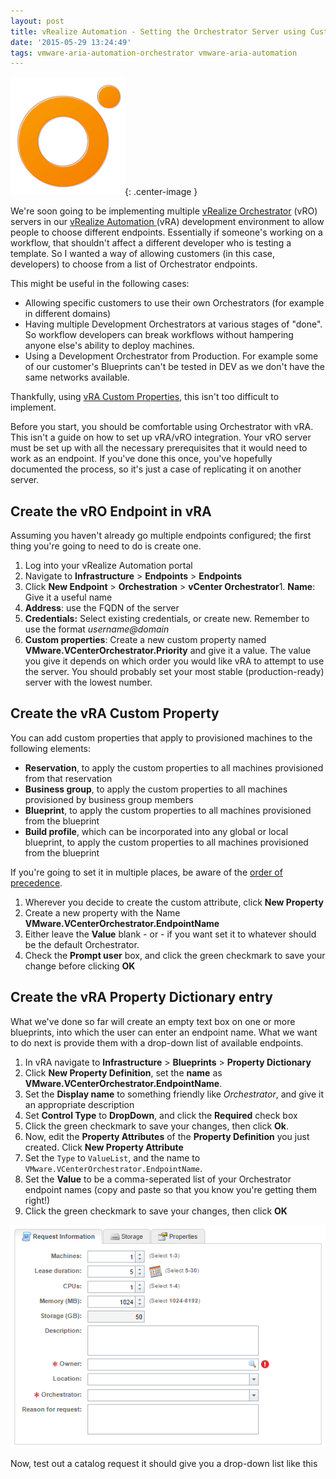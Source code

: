 ```yaml
---
layout: post
title: vRealize Automation - Setting the Orchestrator Server using Custom Properties
date: '2015-05-29 13:24:49'
tags: vmware-aria-automation-orchestrator vmware-aria-automation
---
```


![vcologo](/assets/vro_logo.png){: .center-image }

We're soon going to be implementing multiple [vRealize Orchestrator](http://www.vmware.com/uk/products/vrealize-orchestrator) (vRO) servers in our [vRealize Automation ](http://www.vmware.com/uk/products/vrealize-automation)(vRA) development environment to allow people to choose different endpoints. Essentially if someone's working on a workflow, that shouldn't affect a different developer who is testing a template. So I wanted a way of allowing customers (in this case, developers) to choose from a list of Orchestrator endpoints.

<!--more-->

This might be useful in the following cases:

- Allowing specific customers to use their own Orchestrators (for example in different domains)
- Having multiple Development Orchestrators at various stages of "done". So workflow developers can break workflows without hampering anyone else's ability to deploy machines.
- Using a Development Orchestrator from Production. For example some of our customer's Blueprints can't be tested in DEV as we don't have the same networks available.

Thankfully, using [vRA Custom Properties](http://pubs.vmware.com/vCAC-61/topic/com.vmware.ICbase/PDF/vcloud-automation-center-61-custom-property-reference.pdf), this isn't too difficult to implement.

Before you start, you should be comfortable using Orchestrator with vRA. This isn't a guide on how to set up vRA/vRO integration. Your vRO server must be set up with all the necessary prerequisites that it would need to work as an endpoint.  If you've done this once, you've hopefully documented the process, so it's just a case of replicating it on another server.

## Create the vRO Endpoint in vRA

Assuming you haven't already go multiple endpoints configured; the first thing you're going to need to do is create one.

1. Log into your vRealize Automation portal
2. Navigate to **Infrastructure** > **Endpoints** > **Endpoints**
3. Click **New Endpoint** > **Orchestration** > **vCenter Orchestrator**1. **Name**: Give it a useful name
2. **Address**: use the FQDN of the server
3. **Credentials:** Select existing credentials, or create new. Remember to use the format *username@domain*
4. **Custom properties**: Create a new custom property named **VMware.VCenterOrchestrator.Priority** and give it a value. The value you give it depends on which order you would like vRA to attempt to use the server. You should probably set your most stable (production-ready) server with the lowest number.

## Create the vRA Custom Property

You can add custom properties that apply to provisioned machines to the following elements:

- **Reservation**, to apply the custom properties to all machines provisioned from that reservation
- **Business group**, to apply the custom properties to all machines provisioned by business group members
- **Blueprint**, to apply the custom properties to all machines provisioned from the blueprint
- **Build profile**, which can be incorporated into any global or local blueprint, to apply the custom properties to all machines provisioned from the blueprint

If you're going to set it in multiple places, be aware of the [order of precedence](http://pubs.vmware.com/vra-62/index.jsp?topic=%2Fcom.vmware.vra.iaas.cloud.doc%2FGUID-F45F332E-1003-45BC-BC05-0EA2FDE1B31F.html).

1. Wherever you decide to create the custom attribute, click **New Property**
2. Create a new property with the Name **VMware.VCenterOrchestrator.EndpointName**
3. Either leave the **Value** blank  - or  - if you want set it to whatever should be the default Orchestrator.
4. Check the **Prompt user** box, and click the green checkmark to save your change before clicking **OK**


## Create the vRA Property Dictionary entry

What we've done so far will create an empty text box on one or more blueprints, into which the user can enter an endpoint name. What we want to do next is provide them with a drop-down list of available endpoints.

1. In vRA navigate to **Infrastructure** > **Blueprints** > **Property Dictionary**
2. Click **New Property Definition**, set the **name** as **VMware.VCenterOrchestrator.EndpointName**.
3. Set the **Display name** to something friendly like *Orchestrator*, and give it an appropriate description
4. Set **Control Type** to **DropDown**, and click the **Required** check box
5. Click the green checkmark to save your changes, then click **Ok**.
6. Now, edit the **Property Attributes** of the **Property Definition** you just created. Click **New Property Attribute**
7. Set the `Type` to `ValueList`, and the name to `VMware.VCenterOrchestrator.EndpointName`.
8. Set the **Value** to be a comma-seperated list of your Orchestrator endpoint names (copy and paste so that you know you're getting them right!)
9. Click the green checkmark to save your changes, then click **OK**

![SelectTheOrchestratorServer](/assets/SelectTheOrchestratorServer.png)

Now, test out a catalog request it should give you a drop-down list like this